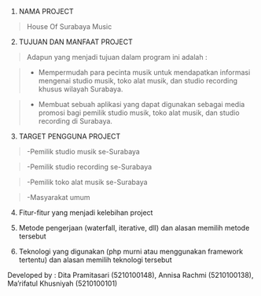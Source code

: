 1. NAMA PROJECT
> House Of Surabaya Music

2. TUJUAN DAN MANFAAT PROJECT
> Adapun yang menjadi tujuan dalam program ini adalah :

> - Mempermudah para pecinta musik untuk mendapatkan informasi mengenai studio musik, toko alat musik, dan studio recording khusus wilayah Surabaya.

> - Membuat sebuah aplikasi yang dapat digunakan sebagai media promosi bagi pemilik studio musik, toko alat musik, dan studio recording di Surabaya.


3. TARGET PENGGUNA PROJECT
> -Pemilik studio musik se-Surabaya

> -Pemilik studio recording se-Surabaya

> -Pemilik toko alat musik se-Surabaya

> -Masyarakat umum

4. Fitur-fitur yang menjadi kelebihan project


5. Metode pengerjaan (waterfall, iterative, dll) dan alasan memilih metode tersebut

6. Teknologi yang digunakan (php murni atau menggunakan framework tertentu) dan alasan memilih teknologi tersebut

Developed by :
Dita Pramitasari (5210100148), Annisa Rachmi (5210100138), Ma’rifatul Khusniyah (5210100101)